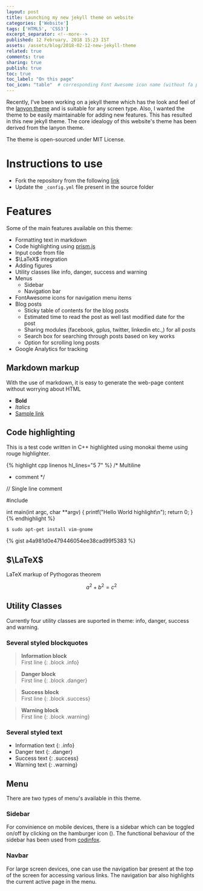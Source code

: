 ```yaml
---
layout: post
title: Launching my new jekyll theme on website
categories: ['Website']
tags: ['HTML5', 'CSS3']
excerpt_separator: <!--more-->
published: 12 February, 2018 15:23 IST
assets: /assets/blog/2018-02-12-new-jekyll-theme
related: true
comments: true
sharing: true
publish: true
toc: true
toc_label: "On this page"
toc_icon: "table"  # corresponding Font Awesome icon name (without fa prefix)
---
```


Recently, I've been working on a jekyll theme which has the look and feel of the [lanyon theme](https://lanyon.getpoole.com) and is suitable for any screen type. Also, I wanted the theme to be easily maintainable for adding new features. This has resulted in this new jekyll theme. The core idealogy of this website's theme has been derived from the lanyon theme.<!--more-->

The theme is open-sourced under MIT License.

# Instructions to use

- Fork the repository from the following [link](https://github.com/sonapraneeth-a/jekyll_theme)
- Update the ```_config.yml``` file present in the source folder

# Features

Some of the main features available on this theme:
- Formatting text in markdown
- Code highlighting using [prism.js](http://prismjs.com/)
- Input code from file
- $\LaTeX$ integration
- Adding figures
- Utility classes like info, danger, success and warning
- Menus
    - Sidebar
    - Navigation bar
- FontAwesome icons for navigation menu items
- Blog posts
    - Sticky table of contents for the blog posts
    - Estimated time to read the post as well last modified date for the post
    - Sharing modules (facebook, gplus, twitter, linkedin etc.,) for all posts
    - Search box for searching through posts based on key works
    - Option for scrolling long posts
- Google Analytics for tracking


## Markdown markup

With the use of markdown, it is easy to generate the web-page content without worrying about HTML 

- **Bold**
- *Italics*
- [Sample link](https://www.google.co.in)

## Code highlighting

This is a test code written in C++ highlighted using monokai theme using rouge highlighter.

{% highlight cpp linenos hl_lines="5 7" %}
/* Multiline 
 * comment 
 */

// Single line comment

#include <cstdio>

int main(int argc, char **argv)
{
    printf("Hello World highlight\n");
    return 0;
}
{% endhighlight %}

```bash
$ sudo apt-get install vim-gnome
```
{% gist a4a981d0e479446054ee38cad99f5383 %}

## $\LaTeX$

LaTeX markup of Pythogoras theorem

$$ a^2 + b^2 = c^2 $$

## Utility Classes

Currently four utility classes are suported in theme: info, danger, success and warning.

### Several styled blockquotes

> **Information block**  
> First line
{: .block .info}

> **Danger block**  
> First line
{: .block .danger}

> **Success block**  
> First line
{: .block .success}

> **Warning block**  
> First line
{: .block .warning}

### Several styled text

- Information text
{: .info}
- Danger text
{: .danger}
- Success text
{: .success}
- Warning text
{: .warning}

## Menu

There are two types of menu's available in this theme.

### Sidebar

For convinience on mobile devices, there is a sidebar which can be toggled on/off by clicking on the hamburger icon (<i class="icon-menu"></i>). The functional behaviour of the sidebar has been used from [codinfox](https://codinfox.github.io).

### Navbar

For large screen devices, one can use the navigation bar present at the top of the screen for accessing various links. The navigation bar also highlights the current active page in the menu.

